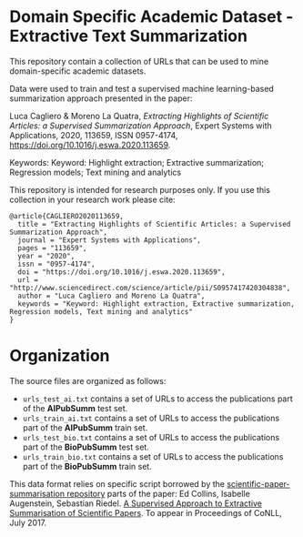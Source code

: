 # Domain Specific Academic Dataset - Extractive Text Summarization
This repository contain a collection of URLs that can be used to mine domain-specific academic datasets.

Data were used to train and test a supervised machine learning-based summarization approach presented in the paper: 

Luca Cagliero & Moreno La Quatra, *Extracting Highlights of Scientific Articles: a Supervised Summarization Approach*, Expert Systems with Applications, 2020, 113659, ISSN 0957-4174, https://doi.org/10.1016/j.eswa.2020.113659. 

Keywords: Keyword: Highlight extraction; Extractive summarization; Regression models; Text mining and analytics

This repository is intended for research purposes only. If you use this collection in your research work please cite:

```
@article{CAGLIERO2020113659,
  title = "Extracting Highlights of Scientific Articles: a Supervised Summarization Approach",
  journal = "Expert Systems with Applications",
  pages = "113659",
  year = "2020",
  issn = "0957-4174",
  doi = "https://doi.org/10.1016/j.eswa.2020.113659",
  url = "http://www.sciencedirect.com/science/article/pii/S0957417420304838",
  author = "Luca Cagliero and Moreno La Quatra",
  keywords = "Keyword: Highlight extraction, Extractive summarization, Regression models, Text mining and analytics"
}
```

# Organization

The source files are organized as follows:

- `urls_test_ai.txt` contains a set of URLs to access the publications part of the **AIPubSumm** test set.
- `urls_train_ai.txt` contains a set of URLs to access the publications part of the **AIPubSumm** train set.
- `urls_test_bio.txt` contains a set of URLs to access the publications part of the **BioPubSumm** test set.
- `urls_train_bio.txt` contains a set of URLs to access the publications part of the **BioPubSumm** train set.

This data format relies on specific script borrowed by the [scientific-paper-summarisation repository](https://github.com/EdCo95/scientific-paper-summarisation/tree/master/DataDownloader) parts of the paper: 
Ed Collins, Isabelle Augenstein, Sebastian Riedel. [A Supervised Approach to Extractive Summarisation of Scientific Papers](https://arxiv.org/abs/1706.03946). To appear in Proceedings of CoNLL, July 2017.
